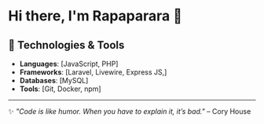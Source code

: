 # Hi there, I'm Rapaparara 👋

## 🚀 Technologies & Tools

- **Languages**: [JavaScript, PHP]
- **Frameworks**: [Laravel, Livewire, Express JS,]
- **Databases**: [MySQL]
- **Tools**: [Git, Docker, npm]

---

✨ *"Code is like humor. When you have to explain it, it’s bad."* – Cory House
